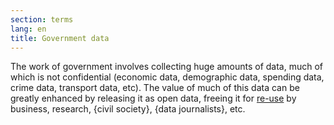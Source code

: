 ```yaml
---
section: terms
lang: en
title: Government data
---
```


The work of government involves collecting huge amounts of data, much of which is not confidential (economic data, demographic data, spending data, crime data, transport data, etc). The value of much of this data can be greatly enhanced by releasing it as open data, freeing it for [re-use](/glossary/en/terms/re-use/) by business, research, {civil society}, {data journalists}, etc.